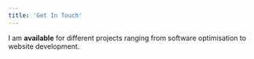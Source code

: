 ```yaml
---
title: 'Get In Touch'
---
```


I am <b>available</b> for different projects ranging from software optimisation to website development.